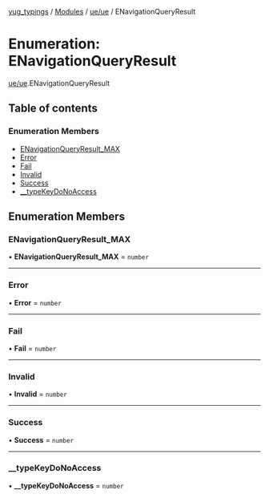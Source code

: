 [yug_typings](../README.md) / [Modules](../modules.md) / [ue/ue](../modules/ue_ue.md) / ENavigationQueryResult

# Enumeration: ENavigationQueryResult

[ue/ue](../modules/ue_ue.md).ENavigationQueryResult

## Table of contents

### Enumeration Members

- [ENavigationQueryResult\_MAX](ue_ue.ENavigationQueryResult.md#enavigationqueryresult_max)
- [Error](ue_ue.ENavigationQueryResult.md#error)
- [Fail](ue_ue.ENavigationQueryResult.md#fail)
- [Invalid](ue_ue.ENavigationQueryResult.md#invalid)
- [Success](ue_ue.ENavigationQueryResult.md#success)
- [\_\_typeKeyDoNoAccess](ue_ue.ENavigationQueryResult.md#__typekeydonoaccess)

## Enumeration Members

### ENavigationQueryResult\_MAX

• **ENavigationQueryResult\_MAX** = `number`

___

### Error

• **Error** = `number`

___

### Fail

• **Fail** = `number`

___

### Invalid

• **Invalid** = `number`

___

### Success

• **Success** = `number`

___

### \_\_typeKeyDoNoAccess

• **\_\_typeKeyDoNoAccess** = `number`
